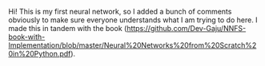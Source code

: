 Hi! This is my first neural network, so I added a bunch of comments obviously to make sure everyone understands what I am trying to do here. I made this in tandem with the book (https://github.com/Dev-Gaju/NNFS-book-with-Implementation/blob/master/Neural%20Networks%20from%20Scratch%20in%20Python.pdf).

